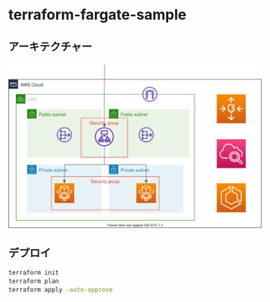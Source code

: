 # terraform-fargate-sample

## アーキテクチャー

![image](architecture.drawio.svg)
## デプロイ

```sh
terraform init
terraform plan
terraform apply -auto-approve
```
